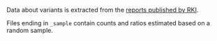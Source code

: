 Data about variants is extracted from the [reports published by RKI](https://www.rki.de/DE/Content/InfAZ/N/Neuartiges_Coronavirus/DESH/Berichte-VOC-tab.html).

Files ending in `_sample` contain counts and ratios estimated based on a random sample.
